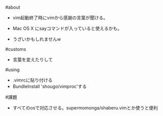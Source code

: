 #about
* vim起動終了時にvimから感謝の言葉が聞ける。

* Mac OS X にsayコマンドが入っていると使えるかも。

* うざいかもしれませんw

#customs
* 言葉を変えたりして

#using 
* .vimrcに貼り付ける
* BundleInstall 'shougo/vimproc'する


#課題
* すべてのosで対応させる。supermomonga/shaberu.vimとか使うと便利


